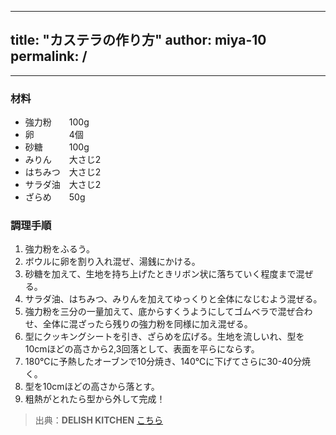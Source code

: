 
---
title: "カステラの作り方"
author: miya-10
permalink: /
---



---


### 材料
- 強力粉　　100g
- 卵　　　　4個
- 砂糖　　　100g
- みりん　　大さじ2
- はちみつ　大さじ2
- サラダ油　大さじ2
- ざらめ　　50g

### 調理手順
1. 強力粉をふるう。 
2. ボウルに卵を割り入れ混ぜ、湯銭にかける。  
3. 砂糖を加えて、生地を持ち上げたときリボン状に落ちていく程度まで混ぜる。
4. サラダ油、はちみつ、みりんを加えてゆっくりと全体になじむよう混ぜる。
5. 強力粉を三分の一量加えて、底からすくうようにしてゴムベラで混ぜ合わせ、全体に混ざったら残りの強力粉を同様に加え混ぜる。
6. 型にクッキングシートを引き、ざらめを広げる。生地を流しいれ、型を10cmほどの高さから2,3回落として、表面を平らにならす。
7. 180℃に予熱したオーブンで10分焼き、140℃に下げてさらに30-40分焼く。
8. 型を10cmほどの高さから落とす。
9. 粗熱がとれたら型から外して完成！

> 出典：**DELISH KITCHEN** [こちら](https://delishkitchen.tv/recipes/183964505707905382)  

